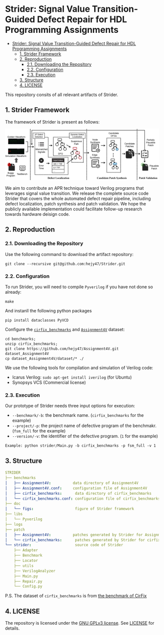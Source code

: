 # Strider: Signal Value Transition-Guided Defect Repair for HDL Programming Assignments

- [Strider: Signal Value Transition-Guided Defect Repair for HDL Programming Assignments](#strider-signal-value-transition-guided-defect-repair-for-hdl-programming-assignments)
    - [1. Strider Framework](#1-strider-framework)
    - [2. Reproduction](#2-reproduction)
        - [2.1. Downloading the Repository](#21-downloading-the-repository)
        - [2.2. Configuration](#22-configuration)
        - [2.3. Execution](#23-execution)
    - [3. Structure](#3-structure)
    - [4. LICENSE](#4-license)

This repository consits of all relevant artifacts of Strider.

## 1. Strider Framework

The framework of Strider is present as follows:

![](doc/figs/overview.jpg)

We aim to contribute an APR technique toward Verilog programs that leverages signal value transition. We release the complete source code Strider that covers the whole automated defect repair pipeline, including defect localization, patch synthesis and patch validation. We hope the publicly available implementation could facilitate follow-up research towards hardware deisign code.

## 2. Reproduction

### 2.1. Downloading the Repository

Use the following command to download the artifact repository:

```
git clone --recursive git@github.com:hejy47/Strider.git
```

### 2.2. Configuration

To run Strider, you will need to compile `Pyverilog` if you have not done so already:
```
make
```

And instanll the following python packages
```
pip install dataclasses PyVCD
```

Configure the [`cirfix_benchmarks`](https://github.com/hammad-a/verilog_repair/tree/master/benchmarks) and [`Assignment4V`](https://github.com/hejy47/Assignment4V.git) dataset:
```
cd benchmarks;
unzip cirfix_benchmarks;
git clone https://github.com/hejy47/Assignment4V.git dataset_Assignment4V
cp dataset_Assignment4V/dataset/* ./
```

We use the following tools for compilation and simulation of Verilog code:

* Icarus Verilog: `sudo apt-get install iverilog` (for Ubuntu)
* Synopsys VCS (Commercial license)

### 2.3. Execution

Our prototype of Strider needs three input options for execution:

* `--benchmark/-b`: the benchmark name. (`cirfix_benchmarks` for the example)
* `--project/-p`: the project name of defective program of the benchmakr. (`fsm_full` for the example)
* `--version/-v`: the identifier of the defective program. (`1` for the example)

```
Example: python strider/Main.py -b cirfix_benchmarks -p fsm_full -v 1
```

## 3. Structure

```yaml
STRIDER
├── benchmarks
│   ├── Assignment4V:          data directory of Assignment4V
│   ├── Assignment4V.conf:     configuration file of Assignment4V
│   ├── cirfix_benchmarks:      data directory of cirfix_benchmarks
│   └── cirfix_benchmarks.conf: configuration file of cirfix_benchmarks
├── doc
│   └── figs:                   figure of Strider framework
├── libs
│   └── Pyverilog
├── logs
├── patch
│   ├── Assignment4V:          patches generated by Strider for Assignment4V
│   └── cirfix_benchmarks:      patches generated by Strider for cirfix_benchmarks
└── strider:                    source code of Strider
    ├── Adapter
    ├── Benchmark
    ├── Locator
    ├── utils
    ├── VerilogAnalyzer
    ├── Main.py
    ├── Repair.py
    └── Config.py
```

P.S. The dataset of `cirfix_benchmarks` is from [the benchmark of CirFix](https://github.com/hammad-a/verilog_repair/tree/master/benchmarks)

## 4. LICENSE

The repository is licensed under the [GNU GPLv3 license](https://www.gnu.org/licenses/gpl-3.0-standalone.html). See [LICENSE](./LICENSE) for details.
